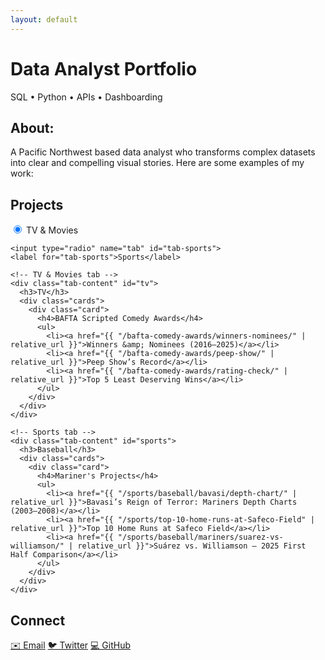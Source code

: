 ```yaml
---
layout: default
---
```


# Data Analyst Portfolio

<p class="subtitle">SQL • Python • APIs • Dashboarding</p>

<section id="about">
  <h2>About:</h2>
  <p>
    A Pacific Northwest based data analyst who transforms complex datasets into clear and compelling visual stories. Here are some examples of my work:
  </p>
</section>

<section id="projects">
  <h2>Projects</h2>

  <div class="tabs">
    <!-- Tab selectors -->
    <input type="radio" name="tab" id="tab-tv" checked>
    <label for="tab-tv">TV &amp; Movies</label>

    <input type="radio" name="tab" id="tab-sports">
    <label for="tab-sports">Sports</label>

    <!-- TV & Movies tab -->
    <div class="tab-content" id="tv">
      <h3>TV</h3>
      <div class="cards">
        <div class="card">
          <h4>BAFTA Scripted Comedy Awards</h4>
          <ul>
            <li><a href="{{ "/bafta-comedy-awards/winners-nominees/" | relative_url }}">Winners &amp; Nominees (2016–2025)</a></li>
            <li><a href="{{ "/bafta-comedy-awards/peep-show/" | relative_url }}">Peep Show’s Record</a></li>
            <li><a href="{{ "/bafta-comedy-awards/rating-check/" | relative_url }}">Top 5 Least Deserving Wins</a></li>
          </ul>
        </div>
      </div>
    </div>

    <!-- Sports tab -->
    <div class="tab-content" id="sports">
      <h3>Baseball</h3>
      <div class="cards">
        <div class="card">
          <h4>Mariner's Projects</h4>
          <ul>
            <li><a href="{{ "/sports/baseball/bavasi/depth-chart/" | relative_url }}">Bavasi’s Reign of Terror: Mariners Depth Charts (2003–2008)</a></li>
            <li><a href="{{ "/sports/top-10-home-runs-at-Safeco-Field" | relative_url }}">Top 10 Home Runs at Safeco Field</a></li>
            <li><a href="{{ "/sports/baseball/mariners/suarez-vs-williamson/" | relative_url }}">Suárez vs. Williamson — 2025 First Half Comparison</a></li>
          </ul>
        </div>
      </div>
    </div>
  </div>
</section>

<section id="contact">
  <h2>Connect</h2>
  <div class="social-links">
    <a href="mailto:masoncolborn@gmail.com">✉️ Email</a>
    <a href="https://twitter.com/relaxedmason">🐦 Twitter</a>
    <a href="https://github.com/relaxedmason">💻 GitHub</a>
  </div>
</section>

